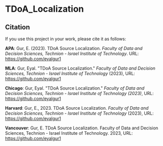 # TDoA_Localization

## Citation
If you use this project in your work, please cite it as follows:

**APA**:
Gur, E. (2023). TDoA Source Localization. _Faculty of Data and Decision Sciences, Technion - Israel Institute of Technology_. URL: https://github.com/eyalgur1

**MLA**:
Gur, Eyal. "TDoA Source Localization." _Faculty of Data and Decision Sciences, Technion - Israel Institute of Technology_ (2023), URL: https://github.com/eyalgur1

**Chicago**:
Gur, Eyal. "TDoA Source Localization." _Faculty of Data and Decision Sciences, Technion - Israel Institute of Technology (2023)_, URL: https://github.com/eyalgur1

**Harvard**:
Gur, E., 2023. TDoA Source Localization. _Faculty of Data and Decision Sciences, Technion - Israel Institute of Technology_ (2023), URL: https://github.com/eyalgur1

**Vancouver**:
Gur, E. TDoA Source Localization. Faculty of Data and Decision Sciences, Technion - Israel Institute of Technology. 2023, URL: https://github.com/eyalgur1
